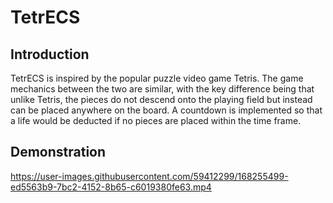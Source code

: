 # TetrECS

## Introduction
TetrECS is inspired by the popular puzzle video game Tetris. The game mechanics between the two are similar, with the key difference being that unlike Tetris, the pieces do not descend onto the playing field but instead can be placed anywhere on the board. A countdown is implemented so that a life would be deducted if no pieces are placed within the time frame.

## Demonstration
https://user-images.githubusercontent.com/59412299/168255499-ed5563b9-7bc2-4152-8b65-c6019380fe63.mp4
